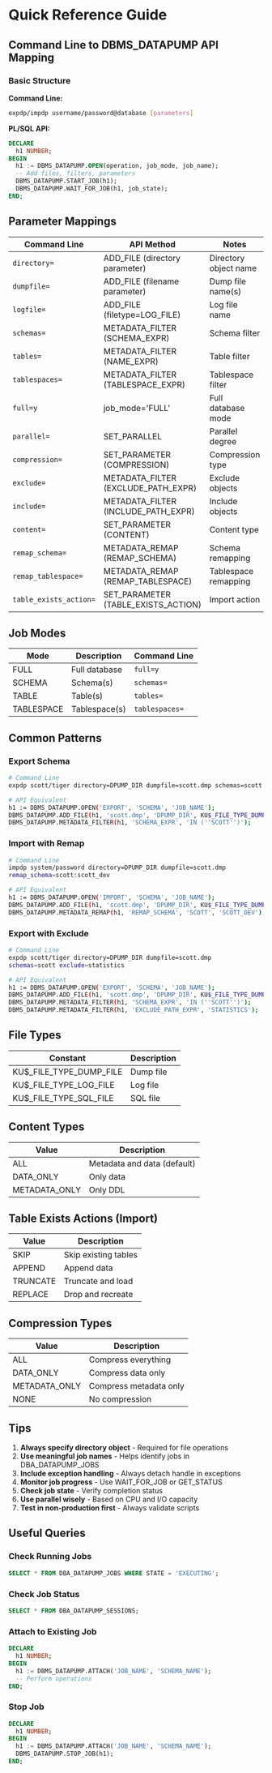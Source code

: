 # Quick Reference Guide

## Command Line to DBMS_DATAPUMP API Mapping

### Basic Structure

**Command Line:**
```bash
expdp/impdp username/password@database [parameters]
```

**PL/SQL API:**
```sql
DECLARE
  h1 NUMBER;
BEGIN
  h1 := DBMS_DATAPUMP.OPEN(operation, job_mode, job_name);
  -- Add files, filters, parameters
  DBMS_DATAPUMP.START_JOB(h1);
  DBMS_DATAPUMP.WAIT_FOR_JOB(h1, job_state);
END;
```

## Parameter Mappings

| Command Line | API Method | Notes |
|-------------|------------|-------|
| `directory=` | ADD_FILE (directory parameter) | Directory object name |
| `dumpfile=` | ADD_FILE (filename parameter) | Dump file name(s) |
| `logfile=` | ADD_FILE (filetype=LOG_FILE) | Log file name |
| `schemas=` | METADATA_FILTER (SCHEMA_EXPR) | Schema filter |
| `tables=` | METADATA_FILTER (NAME_EXPR) | Table filter |
| `tablespaces=` | METADATA_FILTER (TABLESPACE_EXPR) | Tablespace filter |
| `full=y` | job_mode='FULL' | Full database mode |
| `parallel=` | SET_PARALLEL | Parallel degree |
| `compression=` | SET_PARAMETER (COMPRESSION) | Compression type |
| `exclude=` | METADATA_FILTER (EXCLUDE_PATH_EXPR) | Exclude objects |
| `include=` | METADATA_FILTER (INCLUDE_PATH_EXPR) | Include objects |
| `content=` | SET_PARAMETER (CONTENT) | Content type |
| `remap_schema=` | METADATA_REMAP (REMAP_SCHEMA) | Schema remapping |
| `remap_tablespace=` | METADATA_REMAP (REMAP_TABLESPACE) | Tablespace remapping |
| `table_exists_action=` | SET_PARAMETER (TABLE_EXISTS_ACTION) | Import action |

## Job Modes

| Mode | Description | Command Line |
|------|-------------|--------------|
| FULL | Full database | `full=y` |
| SCHEMA | Schema(s) | `schemas=` |
| TABLE | Table(s) | `tables=` |
| TABLESPACE | Tablespace(s) | `tablespaces=` |

## Common Patterns

### Export Schema
```bash
# Command Line
expdp scott/tiger directory=DPUMP_DIR dumpfile=scott.dmp schemas=scott

# API Equivalent
h1 := DBMS_DATAPUMP.OPEN('EXPORT', 'SCHEMA', 'JOB_NAME');
DBMS_DATAPUMP.ADD_FILE(h1, 'scott.dmp', 'DPUMP_DIR', KU$_FILE_TYPE_DUMP_FILE);
DBMS_DATAPUMP.METADATA_FILTER(h1, 'SCHEMA_EXPR', 'IN (''SCOTT'')');
```

### Import with Remap
```bash
# Command Line
impdp system/password directory=DPUMP_DIR dumpfile=scott.dmp 
remap_schema=scott:scott_dev

# API Equivalent
h1 := DBMS_DATAPUMP.OPEN('IMPORT', 'SCHEMA', 'JOB_NAME');
DBMS_DATAPUMP.ADD_FILE(h1, 'scott.dmp', 'DPUMP_DIR', KU$_FILE_TYPE_DUMP_FILE);
DBMS_DATAPUMP.METADATA_REMAP(h1, 'REMAP_SCHEMA', 'SCOTT', 'SCOTT_DEV');
```

### Export with Exclude
```bash
# Command Line
expdp scott/tiger directory=DPUMP_DIR dumpfile=scott.dmp 
schemas=scott exclude=statistics

# API Equivalent
h1 := DBMS_DATAPUMP.OPEN('EXPORT', 'SCHEMA', 'JOB_NAME');
DBMS_DATAPUMP.ADD_FILE(h1, 'scott.dmp', 'DPUMP_DIR', KU$_FILE_TYPE_DUMP_FILE);
DBMS_DATAPUMP.METADATA_FILTER(h1, 'SCHEMA_EXPR', 'IN (''SCOTT'')');
DBMS_DATAPUMP.METADATA_FILTER(h1, 'EXCLUDE_PATH_EXPR', 'STATISTICS');
```

## File Types

| Constant | Description |
|----------|-------------|
| KU$_FILE_TYPE_DUMP_FILE | Dump file |
| KU$_FILE_TYPE_LOG_FILE | Log file |
| KU$_FILE_TYPE_SQL_FILE | SQL file |

## Content Types

| Value | Description |
|-------|-------------|
| ALL | Metadata and data (default) |
| DATA_ONLY | Only data |
| METADATA_ONLY | Only DDL |

## Table Exists Actions (Import)

| Value | Description |
|-------|-------------|
| SKIP | Skip existing tables |
| APPEND | Append data |
| TRUNCATE | Truncate and load |
| REPLACE | Drop and recreate |

## Compression Types

| Value | Description |
|-------|-------------|
| ALL | Compress everything |
| DATA_ONLY | Compress data only |
| METADATA_ONLY | Compress metadata only |
| NONE | No compression |

## Tips

1. **Always specify directory object** - Required for file operations
2. **Use meaningful job names** - Helps identify jobs in DBA_DATAPUMP_JOBS
3. **Include exception handling** - Always detach handle in exceptions
4. **Monitor job progress** - Use WAIT_FOR_JOB or GET_STATUS
5. **Check job state** - Verify completion status
6. **Use parallel wisely** - Based on CPU and I/O capacity
7. **Test in non-production first** - Always validate scripts

## Useful Queries

### Check Running Jobs
```sql
SELECT * FROM DBA_DATAPUMP_JOBS WHERE STATE = 'EXECUTING';
```

### Check Job Status
```sql
SELECT * FROM DBA_DATAPUMP_SESSIONS;
```

### Attach to Existing Job
```sql
DECLARE
  h1 NUMBER;
BEGIN
  h1 := DBMS_DATAPUMP.ATTACH('JOB_NAME', 'SCHEMA_NAME');
  -- Perform operations
END;
```

### Stop Job
```sql
DECLARE
  h1 NUMBER;
BEGIN
  h1 := DBMS_DATAPUMP.ATTACH('JOB_NAME', 'SCHEMA_NAME');
  DBMS_DATAPUMP.STOP_JOB(h1);
END;
```
